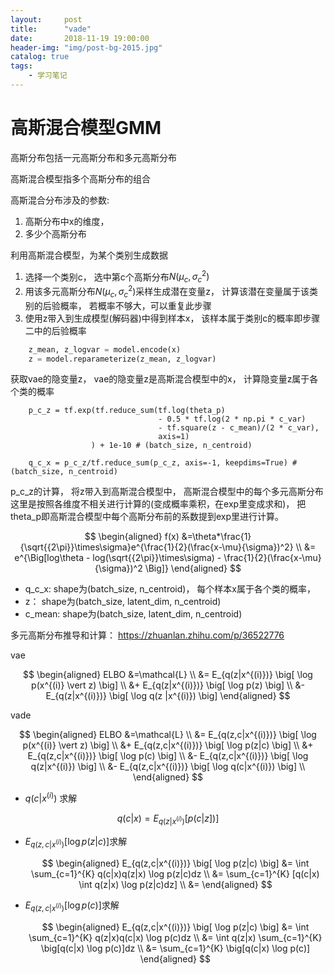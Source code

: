 ```yaml
---
layout:     post
title:      "vade"
date:       2018-11-19 19:00:00
header-img: "img/post-bg-2015.jpg"
catalog: true
tags:
    - 学习笔记
---
```


# 高斯混合模型GMM
高斯分布包括一元高斯分布和多元高斯分布

高斯混合模型指多个高斯分布的组合

高斯混合分布涉及的参数:
1. 高斯分布中x的维度， 
2. 多少个高斯分布

利用高斯混合模型，为某个类别生成数据
1. 选择一个类别c， 选中第c个高斯分布$N(\mu_c, \sigma^2_c)$
2. 用该多元高斯分布$N(\mu_c, \sigma^2_c)$采样生成潜在变量z， 计算该潜在变量属于该类别的后验概率， 若概率不够大，可以重复此步骤
3. 使用z带入到生成模型(解码器)中得到样本x， 该样本属于类别c的概率即步骤二中的后验概率

```python
    z_mean, z_logvar = model.encode(x)
    z = model.reparameterize(z_mean, z_logvar)
```
获取vae的隐变量z， vae的隐变量z是高斯混合模型中的x， 计算隐变量z属于各个类的概率

```
    p_c_z = tf.exp(tf.reduce_sum(tf.log(theta_p) 
                                 - 0.5 * tf.log(2 * np.pi * c_var) 
                                 - tf.square(z - c_mean)/(2 * c_var),
                                 axis=1)
                  ) + 1e-10 # (batch_size, n_centroid)
    
    q_c_x = p_c_z/tf.reduce_sum(p_c_z, axis=-1, keepdims=True) #(batch_size, n_centroid)
```
p_c_z的计算， 将z带入到高斯混合模型中， 高斯混合模型中的每个多元高斯分布这里是按照各维度不相关进行计算的(变成概率乘积，在exp里变成求和)， 把theta_p即高斯混合模型中每个高斯分布前的系数提到exp里进行计算。

$$
\begin{aligned}
f(x) &=\theta*\frac{1}{\sqrt{{2\pi}}\times\sigma}e^{\frac{1}{2}(\frac{x-\mu}{\sigma})^2} \\
&= e^{\Big[log\theta - log(\sqrt{{2\pi}}\times\sigma) - \frac{1}{2}(\frac{x-\mu}{\sigma})^2 \Big]}
\end{aligned}
$$

- q_c_x: shape为(batch_size, n_centroid)， 每个样本x属于各个类的概率， 
- z： shape为(batch_size, latent_dim, n_centroid)
- c_mean: shape为(batch_size, latent_dim, n_centroid)

多元高斯分布推导和计算： https://zhuanlan.zhihu.com/p/36522776



vae

$$
\begin{aligned}
ELBO &=\mathcal{L} \\
&= E_{q(z|x^{(i)})} \big[ \log p(x^{(i)} \vert z) \big] \\
&+ E_{q(z|x^{(i)})} \big[ \log p(z) \big] \\
&- E_{q(z|x^{(i)})} \big[ \log q(z |x^{(i)}) \big]
\end{aligned}
$$

vade

$$
\begin{aligned}
ELBO &=\mathcal{L} \\
&= E_{q(z,c|x^{(i)})} \big[ \log p(x^{(i)} \vert z) \big] \\
&+ E_{q(z,c|x^{(i)})} \big[ \log p(z|c) \big] \\
&+ E_{q(z,c|x^{(i)})} \big[ \log p(c) \big] \\
&- E_{q(z,c|x^{(i)})} \big[ \log q(z|x^{(i)}) \big] \\
&- E_{q(z,c|x^{(i)})} \big[ \log q(c|x^{(i)}) \big] \\
\end{aligned}
$$

* $q(c|x^{(i)})$ 求解

$$
q(c|x) = E_{q(z|x^{(i)})}[p(c|z])]
$$

* $E_{q(z,c|x^{(i)})} \big[ \log p(z|c) \big]$求解

    $$
    \begin{aligned}
    E_{q(z,c|x^{(i)})} \big[ \log p(z|c) \big] 
    &= \int \sum_{c=1}^{K} q(c|x)q(z|x) \log p(z|c)dz \\
    &= \sum_{c=1}^{K} [q(c|x) \int q(z|x) \log p(z|c)dz] \\
    &= 
    \end{aligned}
    $$

* $E_{q(z,c|x^{(i)})} \big[ \log p(c) \big]$求解

    $$
    \begin{aligned}
    E_{q(z,c|x^{(i)})} \big[ \log p(z|c) \big]
    &= \int \sum_{c=1}^{K} q(z|x)q(c|x) \log p(c)dz \\
    &= \int q(z|x) \sum_{c=1}^{K} \big[q(c|x) \log p(c)]dz \\
    &= \sum_{c=1}^{K} \big[q(c|x) \log p(c)]
    \end{aligned}
    $$
